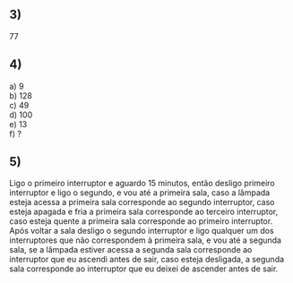 ## 3) 
77

## 4)
a) 9 <br />
b) 128 <br />
c) 49 <br />
d) 100 <br />
e) 13 <br />
f) ? <br />

## 5)
 Ligo o primeiro interruptor e aguardo 15 minutos, então desligo primeiro interruptor e ligo o segundo, e vou até a primeira sala, caso a lâmpada esteja acessa a primeira sala corresponde ao segundo interruptor, caso esteja apagada e fria a primeira sala corresponde ao terceiro interruptor, caso esteja quente a primeira sala corresponde ao primeiro interruptor. Após voltar a sala desligo o segundo interruptor e ligo qualquer um dos interruptores que não correspondem à primeira sala, e vou até a segunda sala, se a lâmpada estiver acessa a segunda sala corresponde ao interruptor que eu ascendi antes de sair, caso esteja desligada, a segunda sala corresponde ao interruptor que eu deixei de ascender antes de sair.
